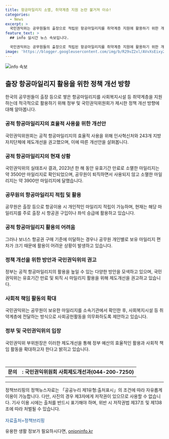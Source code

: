 ```yaml
---
title: 항공마일리지 소멸, 취약계층 지원 논란 불거져 이슈!
categories:
  - News
excerpt: >
  국민권익위는 공무원들의 출장으로 적립된 항공마일리지를 취약계층 지원에 활용하기 위한 개선방안을 제시했다. 243개 지방자치단체에서 약 3500만 마일리지가, 공무원 퇴직으로 사용되지 못한 약 3900만 마일리지가 확인됐다. 정부는 공적 항공마일리지의 활용도를 높이기 위해 다양한 방안을 모색하고 있으며, 이를 통해 사회복지시설 등 취약계층에 대한 사회공헌활동을 확대할 계획이다. 국민권익위는 이를 통해 정부 예산의 효율적인 활용을 향상시키고자 한다고 강조했다.
feature_text: >
  ## info 실시간 뉴스 속보입니다.

  국민권익위는 공무원들의 출장으로 적립된 항공마일리지를 취약계층 지원에 활용하기 위한 개선방안을 제시했다. 243개 지방자치단체에서 약 3500만 마일리지가, 공무원 퇴직으로 사용되지 못한 약 3900만 마일리지가 확인됐다. 정부는 공적 항공마일리지의 활용도를 높이기 위해 다양한 방안을 모색하고 있으며, 이를 통해 사회복지시설 등 취약계층에 대한 사회공헌활동을 확대할 계획이다. 국민권익위는 이를 통해 정부 예산의 효율적인 활용을 향상시키고자 한다고 강조했다.
image: 'https://blogger.googleusercontent.com/img/b/R29vZ2xl/AVvXsEixyZcFfHzMRdzZMjFBmAUKJYCLCGyLL1o632UiGVXcaFdKo_bkvkuCioo0uUKlGfBVcT3P84aROyZIXSBEx3Aw5nCQ3pTgDom1WDC4m8eifvWiAmWEEVb4x6G_l8C0QH225ldMjyaFvpxGEBGNO37VmDTDMHGhJPq73UglMfDca1-0aw/s1600/blogspot.png'
---
```


<p><img src="https://blogger.googleusercontent.com/img/b/R29vZ2xl/AVvXsEixyZcFfHzMRdzZMjFBmAUKJYCLCGyLL1o632UiGVXcaFdKo_bkvkuCioo0uUKlGfBVcT3P84aROyZIXSBEx3Aw5nCQ3pTgDom1WDC4m8eifvWiAmWEEVb4x6G_l8C0QH225ldMjyaFvpxGEBGNO37VmDTDMHGhJPq73UglMfDca1-0aw/s1600/blogspot.png" alt="info 속보" /></p>

<h2 data-ke-size="size26">출장 항공마일리지 활용을 위한 정책 개선 방향</h2>

<p data-ke-size="size16">한국의 공무원들이 출장 등으로 쌓은 항공마일리지를 사회복지시설 등 취약계층을 지원하는데 적극적으로 활용하기 위해 정부 및 국민권익위원회가 제시한 정책 개선 방향에 대해 알아봅니다.</p>

<h3><b>공적 항공마일리지의 효율적 사용을 위한 개선안</b></h3>

<p data-ke-size="size16">국민권익위원회는 공적 항공마일리지의 효율적 사용을 위해 인사혁신처와 243개 지방자치단체에 제도개선을 권고했으며, 이에 따른 개선안을 살펴봅니다.</p>

<h3><b>공적 항공마일리지의 현재 상황</b></h3>

<p data-ke-size="size16">국민권익위의 실태조사 결과, 2023년 한 해 동안 유효기간 만료로 소멸한 마일리지는 약 3500만 마일리지로 확인되었으며, 공무원이 퇴직하면서 사용되지 않고 소멸한 마일리지는 약 3900만 마일리지에 달했습니다.</p>

<h3><b>공무원의 항공마일리지 적립 및 활용</b></h3>

<p data-ke-size="size16">공무원은 출장 등으로 항공이용 시 개인적인 마일리지 적립이 가능하며, 현재는 해당 마일리지를 주로 출장 시 항공권 구입이나 좌석 승급에 활용하고 있습니다.</p>

<h3><b>공적 항공마일리지 활용의 어려움</b></h3>

<p data-ke-size="size16">그러나 보너스 항공권 구매 기준에 미달하는 경우나 공무원 개인별로 보유 마일리지 편차가 크기 때문에 활용이 어려운 상황이 발생하고 있습니다.</p>

<h3><b>정책 개선을 위한 방안과 국민권익위의 권고</b></h3>

<p data-ke-size="size16">정부는 공적 항공마일리지의 활용을 높일 수 있는 다양한 방안을 모색하고 있으며, 국민권익위는 유효기간 만료 및 퇴직 시 마일리지 활용을 위해 제도개선을 권고하고 있습니다.</p>

<h3><b>사회적 책임 활동의 확대</b></h3>

<p data-ke-size="size16">국민권익위는 공무원이 보유한 마일리지를 소속기관에서 확인한 후, 사회복지시설 등 취약계층에 전달하는 방식으로 사회공헌활동을 의무화하도록 제안하고 있습니다.</p>

<h3><b>정부 및 국민권익위의 입장</b></h3>

<p data-ke-size="size16">국민권익위 부위원장은 이러한 제도개선을 통해 정부 예산의 효율적인 활용과 사회적 책임 활동을 확대하고자 한다고 밝히고 있습니다.</p>

<p data-ke-size="size16">&nbsp;</p>

<table>
    <tbody>
        <tr>
            <td style="text-align: center; height: 17px;"><b>문의</b></td>
            <td style="text-align: center; height: 17px;"><b>: 국민권익위원회 사회제도개선과(044-200-7250)</b></td>
        </tr>
    </tbody>
</table>

<hr>

<p data-ke-size="size16">정책브리핑의 정책뉴스자료는 「공공누리 제1유형:출처표시」의 조건에 따라 자유롭게 이용이 가능합니다. 다만, 사진의 경우 제3자에게 저작권이 있으므로 사용할 수 없습니다. 기사 이용 시에는 출처를 반드시 표기해야 하며, 위반 시 저작권법 제37조 및 제138조에 따라 처벌될 수 있습니다. <br>&nbsp;<br><span style="color: #1a5490;">자료출처=정책브리핑 </span></p>
유용한 생활 정보가 필요하시다면, <a href="https://onioninfo.kr" rel="dofollow">onioninfo.kr</a>


